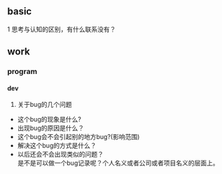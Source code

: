 ## basic

1 思考与认知的区别，有什么联系没有？

## work

### program
#### dev
1. 关于bug的几个问题
* 这个bug的现象是什么?
* 出现bug的原因是什么？
* 这个bug会不会引起别的地方bug?(影响范围)
* 解决这个bug的方式是什么？
* 以后还会不会出现类似的问题？  
  是不是可以做一个bug记录呢？个人名义或者公司或者项目名义的层面上。
  

